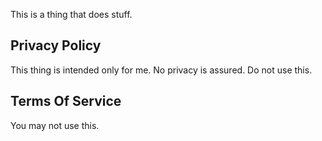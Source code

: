 This is a thing that does stuff.

## Privacy Policy

This thing is intended only for me. No privacy is assured. Do
not use this.

## Terms Of Service

You may not use this.
